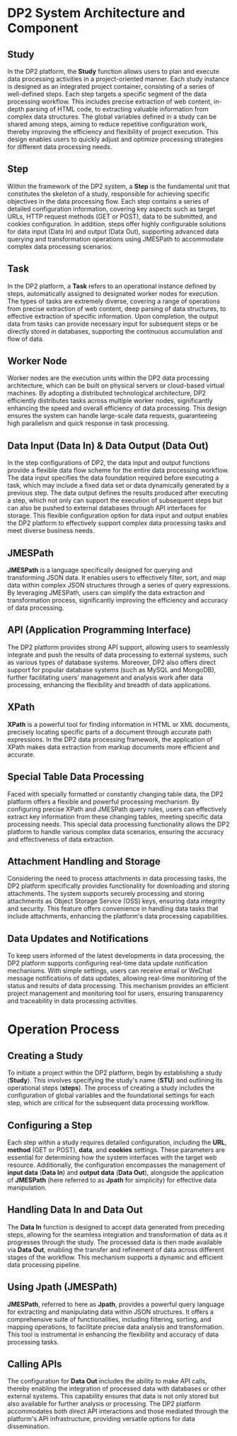# DP2 System Architecture and Component
## Study

In the DP2 platform, the **Study** function allows users to plan and execute data processing activities in a project-oriented manner. Each study instance is designed as an integrated project container, consisting of a series of well-defined steps. Each step targets a specific segment of the data processing workflow. This includes precise extraction of web content, in-depth parsing of HTML code, to extracting valuable information from complex data structures. The global variables defined in a study can be shared among steps, aiming to reduce repetitive configuration work, thereby improving the efficiency and flexibility of project execution. This design enables users to quickly adjust and optimize processing strategies for different data processing needs.

## Step

Within the framework of the DP2 system, a **Step** is the fundamental unit that constitutes the skeleton of a study, responsible for achieving specific objectives in the data processing flow. Each step contains a series of detailed configuration information, covering key aspects such as target URLs, HTTP request methods (GET or POST), data to be submitted, and cookies configuration. In addition, steps offer highly configurable solutions for data input (Data In) and output (Data Out), supporting advanced data querying and transformation operations using JMESPath to accommodate complex data processing scenarios.

## Task

In the DP2 platform, a **Task** refers to an operational instance defined by steps, automatically assigned to designated worker nodes for execution. The types of tasks are extremely diverse, covering a range of operations from precise extraction of web content, deep parsing of data structures, to effective extraction of specific information. Upon completion, the output data from tasks can provide necessary input for subsequent steps or be directly stored in databases, supporting the continuous accumulation and flow of data.

## Worker Node

Worker nodes are the execution units within the DP2 data processing architecture, which can be built on physical servers or cloud-based virtual machines. By adopting a distributed technological architecture, DP2 efficiently distributes tasks across multiple worker nodes, significantly enhancing the speed and overall efficiency of data processing. This design ensures the system can handle large-scale data requests, guaranteeing high parallelism and quick response in task processing.

## Data Input (Data In) & Data Output (Data Out)

In the step configurations of DP2, the data input and output functions provide a flexible data flow scheme for the entire data processing workflow. The data input specifies the data foundation required before executing a task, which may include a fixed data set or data dynamically generated by a previous step. The data output defines the results produced after executing a step, which not only can support the execution of subsequent steps but can also be pushed to external databases through API interfaces for storage. This flexible configuration option for data input and output enables the DP2 platform to effectively support complex data processing tasks and meet diverse business needs.

## JMESPath

**JMESPath** is a language specifically designed for querying and transforming JSON data. It enables users to effectively filter, sort, and map data within complex JSON structures through a series of query expressions. By leveraging JMESPath, users can simplify the data extraction and transformation process, significantly improving the efficiency and accuracy of data processing.

## API (Application Programming Interface)

The DP2 platform provides strong API support, allowing users to seamlessly integrate and push the results of data processing to external systems, such as various types of database systems. Moreover, DP2 also offers direct support for popular database systems (such as MySQL and MongoDB), further facilitating users' management and analysis work after data processing, enhancing the flexibility and breadth of data applications.

## XPath

**XPath** is a powerful tool for finding information in HTML or XML documents, precisely locating specific parts of a document through accurate path expressions. In the DP2 data processing framework, the application of XPath makes data extraction from markup documents more efficient and accurate.

## Special Table Data Processing

Faced with specially formatted or constantly changing table data, the DP2 platform offers a flexible and powerful processing mechanism. By configuring precise XPath and JMESPath query rules, users can effectively extract key information from these changing tables, meeting specific data processing needs. This special data processing functionality allows the DP2 platform to handle various complex data scenarios, ensuring the accuracy and effectiveness of data extraction.

## Attachment Handling and Storage

Considering the need to process attachments in data processing tasks, the DP2 platform specifically provides functionality for downloading and storing attachments. The system supports securely processing and storing attachments as Object Storage Service (OSS) keys, ensuring data integrity and security. This feature offers convenience in handling data tasks that include attachments, enhancing the platform's data processing capabilities.

## Data Updates and Notifications

To keep users informed of the latest developments in data processing, the DP2 platform supports configuring real-time data update notification mechanisms. With simple settings, users can receive email or WeChat message notifications of data updates, allowing real-time monitoring of the status and results of data processing. This mechanism provides an efficient project management and monitoring tool for users, ensuring transparency and traceability in data processing activities.


# Operation Process

## Creating a Study

To initiate a project within the DP2 platform, begin by establishing a study (**Study**). This involves specifying the study's name (**STU**) and outlining its operational steps (**steps**). The process of creating a study includes the configuration of global variables and the foundational settings for each step, which are critical for the subsequent data processing workflow.

## Configuring a Step

Each step within a study requires detailed configuration, including the **URL**, **method** (GET or POST), **data**, and **cookies** settings. These parameters are essential for determining how the system interfaces with the target web resource. Additionally, the configuration encompasses the management of **input data** (**Data In**) and **output data** (**Data Out**), alongside the application of **JMESPath** (here referred to as **Jpath** for simplicity) for effective data manipulation.

## Handling Data In and Data Out

The **Data In** function is designed to accept data generated from preceding steps, allowing for the seamless integration and transformation of data as it progresses through the study. The processed data is then made available via **Data Out**, enabling the transfer and refinement of data across different stages of the workflow. This mechanism supports a dynamic and efficient data processing pipeline.

## Using Jpath (JMESPath)

**JMESPath**, referred to here as **Jpath**, provides a powerful query language for extracting and manipulating data within JSON structures. It offers a comprehensive suite of functionalities, including filtering, sorting, and mapping operations, to facilitate precise data analysis and transformation. This tool is instrumental in enhancing the flexibility and accuracy of data processing tasks.

## Calling APIs

The configuration for **Data Out** includes the ability to make API calls, thereby enabling the integration of processed data with databases or other external systems. This capability ensures that data is not only stored but also available for further analysis or processing. The DP2 platform accommodates both direct API interactions and those mediated through the platform's API infrastructure, providing versatile options for data dissemination.




